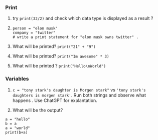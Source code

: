 ### Print
1. try ```print(32/2)``` and check which data type is displayed as a result ?
2. ```
   person = "elon musk"
   company = "twitter"
   # write a print statement for "elon musk owns twitter" .
   ```
3. What will be printed?
   ```print("21" + "9")```

4. What will be printed?
   ```print("Im awesome" * 3)```

5. What will be printed ? 
```print("Hello\nWorld")```




### Variables 
1. ```c = "tony stark's daughter is Morgen stark"``` vs ```'tony stark's daughters is morgen stark'```. Run both strings and observe what happens . Use ChatGPT for explantation.
   
2. What will be the output?
```
a = "hello"
b = a
a = "world"
print(b+a)
```

